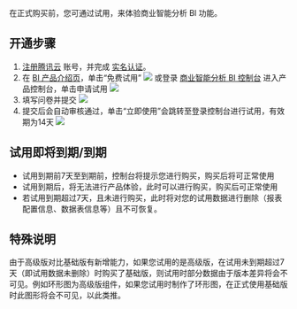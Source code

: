 
在正式购买前，您可通过试用，来体验商业智能分析 BI 功能。

## 开通步骤
1. [注册腾讯云](https://cloud.tencent.com/register?s_url=https%3A%2F%2Fcloud.tencent.com%2F) 账号，并完成 [实名认证](https://cloud.tencent.com/document/product/378/3629)。
2. 在  [BI 产品介绍页](https://cloud.tencent.com/product/bi)，单击“免费试用”
![](https://qcloudimg.tencent-cloud.cn/raw/6caa89620a7d9d1f911ed53fd6c32a1c.png)
或登录 [商业智能分析 BI 控制台](https://console.cloud.tencent.com/bi) 进入产品控制台，单击申请试用
![](https://qcloudimg.tencent-cloud.cn/raw/ed2f303026035e1e244885eef722e8a3.png)
3. 填写问卷并提交
![](https://qcloudimg.tencent-cloud.cn/raw/059aa4ad1e42acdde737c7c1b1327860.png)
4. 提交后会自动审核通过，单击“立即使用”会跳转至登录控制台进行试用，有效期为14天
![](https://qcloudimg.tencent-cloud.cn/raw/6eca02460b2374fb159d0382db0d2487.png)

## 试用即将到期/到期
- 试用到期前7天至到期前，控制台将提示您进行购买，购买后将可正常使用
- 试用到期后，将无法进行产品体验，此时可以进行购买，购买后可正常使用 
- 若试用到期超过7天，且未进行购买，此时将对您的试用数据进行删除（报表配置信息、数据表信息等）且不可恢复。

## 特殊说明
由于高级版对比基础版有新增能力，如果您试用的是高级版，在试用未到期超过7天（即试用数据未删除）时购买了基础版，则试用时部分数据由于版本差异将会不可见。例如环形图为高级版组件，如果您试用时制作了环形图，在正式使用基础版时此图形将会不可见，以此类推。




